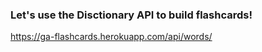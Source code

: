 ### Let's use the Disctionary API to build flashcards!

https://ga-flashcards.herokuapp.com/api/words/

